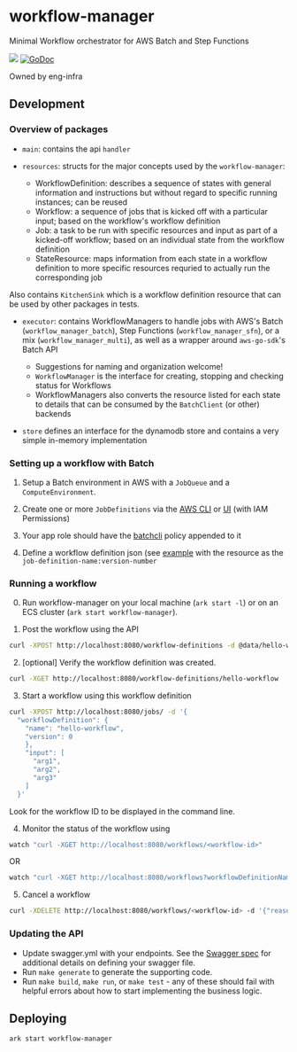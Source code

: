 # workflow-manager

Minimal Workflow orchestrator for AWS Batch and Step Functions

![](https://circleci.com/gh/Clever/workflow-manager/tree/master.svg?style=shield) [![GoDoc](https://godoc.org/github.com/Clever/workflow-manager?status.png)](http://godoc.org/github.com/Clever/workflow-manager)

Owned by eng-infra

## Development

### Overview of packages

* `main`: contains the api `handler`

* `resources`: structs for the major concepts used by the `workflow-manager`:

  * WorkflowDefinition:  describes a sequence of states with general information and instructions but without regard to specific running instances; can be reused
  * Workflow: a sequence of jobs that is kicked off with a particular input; based on the workflow's workflow definition
  * Job: a task to be run with specific resources and input as part of a kicked-off workflow; based on an individual state from the workflow definition
  * StateResource: maps information from each state in a workflow definition to more specific resources requried to actually run the corresponding job

Also contains `KitchenSink` which is a workflow definition resource that can be used by other packages in tests.

* `executor`: contains WorkflowManagers to handle jobs with AWS's Batch (`workflow_manager_batch`), Step Functions (`workflow_manager_sfn`), or a mix (`workflow_manager_multi`), as well as a wrapper around `aws-go-sdk`'s Batch API

  * Suggestions for naming and organization welcome!
  * `WorkflowManager` is the interface for creating, stopping and checking status for Workflows
  *  WorkflowManagers also converts  the resource listed for each state to details that can be consumed by the `BatchClient` (or other) backends

* `store` defines an interface for the dynamodb store and contains a very simple in-memory implementation

### Setting up a workflow with Batch

1. Setup a Batch environment in AWS with a `JobQueue` and a `ComputeEnvironment`.

2. Create one or more `JobDefinitions` via the [AWS CLI](http://docs.aws.amazon.com/cli/latest/reference/batch/index.html)
or [UI](https://console.aws.amazon.com/batch/home?region=us-east-1#/job-definitions/new) (with IAM Permissions)

3. Your app role should have the [batchcli](https://github.com/Clever/batchcli/tree/master/README.md#AWS_Policy) policy appended to it

4. Define a workflow definition json (see [example](./data/hello-workflow.post.json) with the resource as the `job-definition-name:version-number`

### Running a workflow

0. Run workflow-manager on your local machine (`ark start -l`) or on an ECS cluster (`ark start workflow-manager`).

1. Post the workflow using the API

```sh
curl -XPOST http://localhost:8080/workflow-definitions -d @data/hello-workflow.post.json
```

2. [optional]  Verify the workflow definition was created.

```sh
curl -XGET http://localhost:8080/workflow-definitions/hello-workflow
```

3. Start a workflow using this workflow definition

```sh
curl -XPOST http://localhost:8080/jobs/ -d '{
  "workflowDefinition": {
    "name": "hello-workflow",
    "version": 0
    },
    "input": [
      "arg1",
      "arg2",
      "arg3"
    ]
  }'
```

Look for the workflow ID to be displayed in the command line.

4. Monitor the status of the workflow using

```sh
watch "curl -XGET http://localhost:8080/workflows/<workflow-id>"
```

OR

```sh
watch "curl -XGET http://localhost:8080/workflows?workflowDefinitionName=hello-workflow"
```

5. Cancel a workflow

```sh
curl -XDELETE http://localhost:8080/workflows/<workflow-id> -d '{"reason": "try out cancelling a workflow"}'
```

### Updating the API

- Update swagger.yml with your endpoints. See the [Swagger spec](http://swagger.io/specification/) for additional details on defining your swagger file.
- Run `make generate` to generate the supporting code.
- Run `make build`, `make run`, or `make test` - any of these should fail with helpful errors about how to start implementing the business logic.

## Deploying

```
ark start workflow-manager
```
